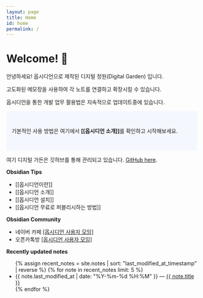 ```yaml
---
layout: page
title: Home
id: home
permalink: /
---
```


# Welcome! 🌱
안녕하세요! 옵시디언으로 제작된 디지털 정원(Digital Garden) 입니다.

고도화된 메모장을 사용하여 각 노트를 연결하고 확장시킬 수 있습니다.

옵시디언을 통한 개발 업무 활용법은 지속적으로 업데이트중에 있습니다.


<p style="padding: 3em 1em; background: #f5f7ff; border-radius: 4px;">
  기본적인 사용 방법은 여기에서 <span style="font-weight: bold">[[옵시디언 소개]]</span>를 확인하고 시작해보세요.
</p>

여기 디지털 가든은 깃허브를 통해 관리되고 있습니다. [GitHub here](https://github.com/xodnjs6038/myDigitalGarden).

**Obsidian Tips**
<ul>
	<li>[[옵시디언이란]]</li>
	<li>[[옵시디언 소개]]</li>
	<li>[[옵시디언 설치]]</li>
	<li>[[옵시디언 무료로 퍼블리시하는 방법]]</li>
</ul>

**Obsidian Community**
<ul>
	<li>네이버 카페 <a href="https://cafe.naver.com/obsidianary">[옵시디언 사용자 모임]</a></li>
	<li>오픈카톡방 <a href="https://open.kakao.com/o/gSwzeNAd">[옵시디언 사용자 모임]</a></li>
</ul>


<strong>Recently updated notes</strong>

<ul>
  {% assign recent_notes = site.notes | sort: "last_modified_at_timestamp" | reverse %}
  {% for note in recent_notes limit: 5 %}
    <li>
      {{ note.last_modified_at | date: "%Y-%m-%d %H:%M" }} — <a class="internal-link" href="{{ site.baseurl }}{{ note.url }}">{{ note.title }}</a>
    </li>
  {% endfor %}
</ul>


<style>
  .wrapper {
    max-width: 46em;
  }
</style>
